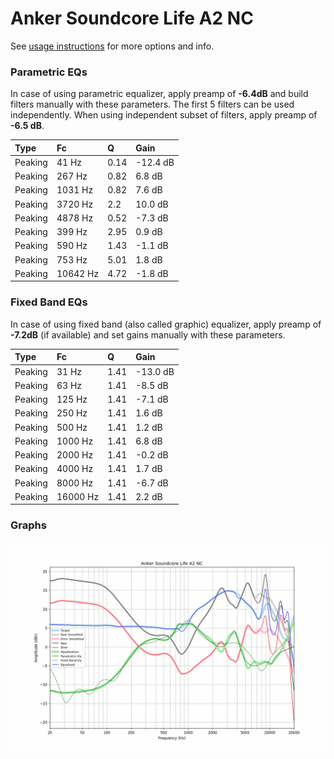 # Anker Soundcore Life A2 NC
See [usage instructions](https://github.com/jaakkopasanen/AutoEq#usage) for more options and info.

### Parametric EQs
In case of using parametric equalizer, apply preamp of **-6.4dB** and build filters manually
with these parameters. The first 5 filters can be used independently.
When using independent subset of filters, apply preamp of **-6.5 dB**.

| Type    | Fc       |    Q | Gain     |
|:--------|:---------|:-----|:---------|
| Peaking | 41 Hz    | 0.14 | -12.4 dB |
| Peaking | 267 Hz   | 0.82 | 6.8 dB   |
| Peaking | 1031 Hz  | 0.82 | 7.6 dB   |
| Peaking | 3720 Hz  | 2.2  | 10.0 dB  |
| Peaking | 4878 Hz  | 0.52 | -7.3 dB  |
| Peaking | 399 Hz   | 2.95 | 0.9 dB   |
| Peaking | 590 Hz   | 1.43 | -1.1 dB  |
| Peaking | 753 Hz   | 5.01 | 1.8 dB   |
| Peaking | 10642 Hz | 4.72 | -1.8 dB  |

### Fixed Band EQs
In case of using fixed band (also called graphic) equalizer, apply preamp of **-7.2dB**
(if available) and set gains manually with these parameters.

| Type    | Fc       |    Q | Gain     |
|:--------|:---------|:-----|:---------|
| Peaking | 31 Hz    | 1.41 | -13.0 dB |
| Peaking | 63 Hz    | 1.41 | -8.5 dB  |
| Peaking | 125 Hz   | 1.41 | -7.1 dB  |
| Peaking | 250 Hz   | 1.41 | 1.6 dB   |
| Peaking | 500 Hz   | 1.41 | 1.2 dB   |
| Peaking | 1000 Hz  | 1.41 | 6.8 dB   |
| Peaking | 2000 Hz  | 1.41 | -0.2 dB  |
| Peaking | 4000 Hz  | 1.41 | 1.7 dB   |
| Peaking | 8000 Hz  | 1.41 | -6.7 dB  |
| Peaking | 16000 Hz | 1.41 | 2.2 dB   |

### Graphs
![](./Anker%20Soundcore%20Life%20A2%20NC.png)